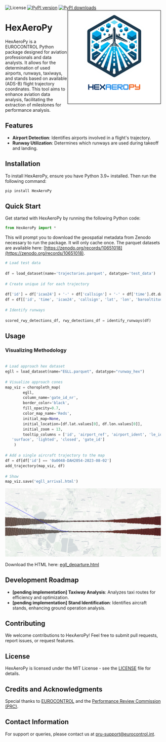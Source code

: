 ![License](https://img.shields.io/pypi/l/HexAeroPy.svg) [![PyPI version](https://img.shields.io/pypi/v/HexAeroPy)](https://pypi.org/project/HexAeroPy)   [![PyPI downloads](https://img.shields.io/pypi/dm/HexAeroPy)](https://pypi.org/project/HexAeroPy)
<img style='border: 1px solid black' align="right" width="300" src="https://raw.githubusercontent.com/euctrl-pru/HexAeroPy/main/assets/hexaeropy_logo.png" alt="HexAeroPy logo" />

# HexAeroPy

HexAeroPy is a EUROCONTROL Python package designed for aviation professionals and data analysts. It allows for the determination of used airports, runways, taxiways, and stands based on available (ADS-B) flight trajectory coordinates. This tool aims to enhance aviation data analysis, facilitating the extraction of milestones for performance analysis.

## Features

-   **Airport Detection**: Identifies airports involved in a flight's trajectory.
-   **Runway Utilization**: Determines which runways are used during takeoff and landing.

## Installation

To install HexAeroPy, ensure you have Python 3.9+ installed. Then run the following command:

``` bash
pip install HexAeroPy
```

## Quick Start

Get started with HexAeroPy by running the following Python code:

``` python
from HexAeroPy import *
```

This will prompt you to download the geospatial metadata from Zenodo necessary to run the package. It will only cache once. The parquet datasets are available here: [https://zenodo.org/records/10651018](https://zenodo.org/records/10651018). 

```python
# Load test data

df = load_dataset(name='trajectories.parquet', datatype='test_data')

# Create unique id for each trajectory

df['id'] = df['icao24'] + '-' + df['callsign'] + '-' + df['time'].dt.date.apply(str)
df = df[['id', 'time', 'icao24', 'callsign', 'lat', 'lon', 'baroaltitude']]

# Identify runways

scored_rwy_detections_df, rwy_detections_df = identify_runways(df)
```

## Usage

### Visualizing Methodology

``` python

# Load approach hex dataset
egll = load_dataset(name="EGLL.parquet", datatype="runway_hex")

# Visualize approach cones
map_viz = choropleth_map(
        egll,
        column_name='gate_id_nr',
        border_color='black',
        fill_opacity=0.7,
        color_map_name='Reds',
        initial_map=None,
        initial_location=[df.lat.values[0], df.lon.values[0]],
        initial_zoom = 13,
        tooltip_columns = ['id', 'airport_ref', 'airport_ident', 'le_ident', 'he_ident', 'length_ft', 'width_ft',
   'surface', 'lighted', 'closed', 'gate_id']
    )

# Add a single aircraft trajectory to the map
df = df[df['id'] == '0a0048-DAH2054-2023-08-02']
add_trajectory(map_viz, df)

# Show
map_viz.save('egll_arrival.html')
```

![Runway detection](https://raw.githubusercontent.com/euctrl-pru/HexAeroPy/main/assets/egll_departure.png "Departure of a flight of runway 09R/27L at EGLL as detected by HexAeroPy.")

Download the HTML here: [egll_departure.html](https://github.com/euctrl-pru/HexAeroPy/blob/main/assets/egll_departure.html)

## Development Roadmap

-   **[pending implementation] Taxiway Analysis**: Analyzes taxi routes for efficiency and optimization.
-   **[pending implementation] Stand Identification**: Identifies aircraft stands, enhancing ground operation analysis.

## Contributing

We welcome contributions to HexAeroPy! Feel free to submit pull requests, report issues, or request features.

## License

HexAeroPy is licensed under the MIT License - see the [LICENSE](https://github.com/euctrl-pru/HexAeroPy/blob/main/LICENSE) file for details.

## Credits and Acknowledgments

Special thanks to [EUROCONTROL](https://www.eurocontrol.int/) and the [Performance Review Commission (PRC)](https://ansperformance.eu/about/prc/).

## Contact Information

For support or queries, please contact us at [pru-support@eurocontrol.int](mailto:pru-support@eurocontrol.int).
